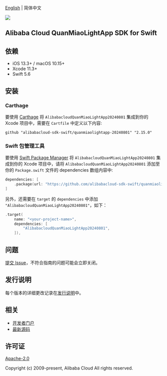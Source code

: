 [English](README.md) | 简体中文

![](https://aliyunsdk-pages.alicdn.com/icons/AlibabaCloud.svg)

## Alibaba Cloud QuanMiaoLightApp SDK for Swift

## 依赖

- iOS 13.3+ / macOS 10.15+
- Xcode 11.3+
- Swift 5.6

## 安装

### Carthage

要使用 [Carthage](https://github.com/Carthage/Carthage) 将 `AlibabacloudQuanMiaoLightApp20240801` 集成到你的 Xcode 项目中，需要在 `Cartfile` 中定义以下内容:

```ogdl
github "alibabacloud-sdk-swift/quanmiaolightapp-20240801" "2.15.0"
```

### Swift 包管理工具

要使用 [Swift Package Manager](https://swift.org/package-manager/) 将 `AlibabacloudQuanMiaoLightApp20240801` 集成到你的 Xcode 项目中，请将 `AlibabacloudQuanMiaoLightApp20240801` 添加至你的 `Package.swift` 文件的 dependencies 数组内容中:

```swift
dependencies: [
    .package(url: "https://github.com/alibabacloud-sdk-swift/quanmiaolightapp-20240801.git", from: "2.15.0")
]
```

另外，还需要在 `target` 的 `dependencies` 中添加 `"AlibabacloudQuanMiaoLightApp20240801"`，如下：

```swift
.target(
    name: "<your-project-name>",
    dependencies: [
        "AlibabacloudQuanMiaoLightApp20240801",
    ]),
```

## 问题

[提交 Issue](https://github.com/alibabacloud-sdk-swift/quanmiaolightapp-20240801/issues/new)，不符合指南的问题可能会立即关闭。

## 发行说明

每个版本的详细更改记录在[发行说明](./ChangeLog.txt)中。

## 相关

* [开发者门户](https://next.api.aliyun.com/home)
* [最新源码](https://github.com/alibabacloud-sdk-swift/quanmiaolightapp-20240801)

## 许可证

[Apache-2.0](http://www.apache.org/licenses/LICENSE-2.0)

Copyright (c) 2009-present, Alibaba Cloud All rights reserved.
